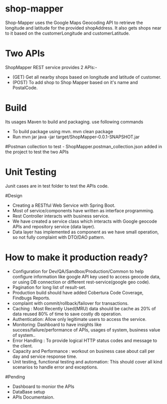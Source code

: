 # shop-mapper
Shop-Mapper uses the Google Maps Geocoding API to retrieve  the longitude and latitude for the provided shopAddress. It also gets shops near to it based on the customerLongitude and customerLatitude.

# Two APIs

 ShopMapper REST service provides 2 APIs:-

  - (GET)  Get all nearby shops based on longitude and latitude of customer.
  - (POST) To add shop to Shop Mapper based on it's name and PostalCode.
  
 # Build
 
 Its usages Maven to build and packaging. use following commands

  - To build package using mvn. mvn clean package
  - Run mvn jar java -jar target/ShopMapper-0.0.1-SNAPSHOT.jar
 
 
 #Postman collection to test
    - ShopMapper.postman_collection.json added in the project to test the two APIs
    
 # Unit Testing
  Junit cases are in test folder to test the APIs code.
  
  #Design
  
  - Creating a RESTful Web Service with Spring Boot. 
  - Most of service/components have written as interface programming.
  - Rest Controller interacts with business service.
  - We have created a service class which interacts with Google geocode APIs and repository service (data layer).
  - Data layer has implemented as component as we have small operation, so not fully complaint with DTO/DAO pattern.
  
  # How to make it production ready?
  
  - Configuration for Dev/QA/Sandbox/Production/Common to help configure information like google API key used to access geocode data, or using DB connection or different rest-service(google geo code).
  - Pagination for long list of result-set.
  - Production build should have added Cobertura Code Coverage, Findbugs Reports.
  - complaint with commit/rollback/failover for transactions.
  - Caching : Most Recently Used(MRU) data should be cache as 20% of data reused 80% of time to save costly db operation.
  - Authentication: Allow only legitimate users to access the service.
  - Monitoring: Dashboard to have insights like success/failure/performance of APIs, usages of system, business value of system..
  - Error Handling : To provide logical HTTP status codes and message to the client.
  - Capacity and Performance : workout on business case about call per day and service response time.
  - Unit testing, functional testing and automation: This should cover all kind scenarios to handle error and exceptions.
  
  
  #Pending
  
  - Dashboard to monior the APIs
  - DataBase setup
  - APIs Documentaion.

